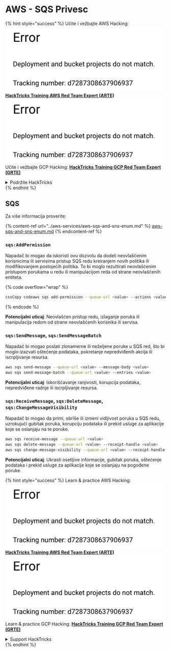 # AWS - SQS Privesc

{% hint style="success" %}
Učite i vežbajte AWS Hacking:<img src="../../../.gitbook/assets/image (1) (1).png" alt="" data-size="line">[**HackTricks Training AWS Red Team Expert (ARTE)**](https://training.hacktricks.xyz/courses/arte)<img src="../../../.gitbook/assets/image (1) (1).png" alt="" data-size="line">\
Učite i vežbajte GCP Hacking: <img src="../../../.gitbook/assets/image (2).png" alt="" data-size="line">[**HackTricks Training GCP Red Team Expert (GRTE)**<img src="../../../.gitbook/assets/image (2).png" alt="" data-size="line">](https://training.hacktricks.xyz/courses/grte)

<details>

<summary>Podržite HackTricks</summary>

* Proverite [**planove pretplate**](https://github.com/sponsors/carlospolop)!
* **Pridružite se** 💬 [**Discord grupi**](https://discord.gg/hRep4RUj7f) ili [**telegram grupi**](https://t.me/peass) ili **pratite** nas na **Twitteru** 🐦 [**@hacktricks\_live**](https://twitter.com/hacktricks\_live)**.**
* **Podelite hakerske trikove slanjem PR-ova na** [**HackTricks**](https://github.com/carlospolop/hacktricks) i [**HackTricks Cloud**](https://github.com/carlospolop/hacktricks-cloud) github repozitorijume.

</details>
{% endhint %}

## SQS

Za više informacija proverite:

{% content-ref url="../aws-services/aws-sqs-and-sns-enum.md" %}
[aws-sqs-and-sns-enum.md](../aws-services/aws-sqs-and-sns-enum.md)
{% endcontent-ref %}

### `sqs:AddPermission`

Napadač bi mogao da iskoristi ovu dozvolu da dodeli neovlašćenim korisnicima ili servisima pristup SQS redu kreiranjem novih politika ili modifikovanjem postojećih politika. To bi moglo rezultirati neovlašćenim pristupom porukama u redu ili manipulacijom reda od strane neovlašćenih entiteta.

{% code overflow="wrap" %}
```bash
cssCopy codeaws sqs add-permission --queue-url <value> --actions <value> --aws-account-ids <value> --label <value>
```
{% endcode %}

**Potencijalni uticaj**: Neovlašćen pristup redu, izlaganje poruka ili manipulacija redom od strane neovlašćenih korisnika ili servisa.

### `sqs:SendMessage`, `sqs:SendMessageBatch`

Napadač bi mogao poslati zlonamerne ili neželjene poruke u SQS red, što bi moglo izazvati oštećenje podataka, pokretanje nepredviđenih akcija ili iscrpljivanje resursa.
```bash
aws sqs send-message --queue-url <value> --message-body <value>
aws sqs send-message-batch --queue-url <value> --entries <value>
```
**Potencijalni uticaj**: Iskorišćavanje ranjivosti, korupcija podataka, nepredviđene radnje ili iscrpljivanje resursa.

### `sqs:ReceiveMessage`, `sqs:DeleteMessage`, `sqs:ChangeMessageVisibility`

Napadač bi mogao da primi, obriše ili izmeni vidljivost poruka u SQS redu, uzrokujući gubitak poruka, korupciju podataka ili prekid usluge za aplikacije koje se oslanjaju na te poruke.
```bash
aws sqs receive-message --queue-url <value>
aws sqs delete-message --queue-url <value> --receipt-handle <value>
aws sqs change-message-visibility --queue-url <value> --receipt-handle <value> --visibility-timeout <value>
```
**Potencijalni uticaj**: Ukrasti osetljive informacije, gubitak poruka, oštećenje podataka i prekid usluge za aplikacije koje se oslanjaju na pogođene poruke.

{% hint style="success" %}
Learn & practice AWS Hacking:<img src="../../../.gitbook/assets/image (1) (1).png" alt="" data-size="line">[**HackTricks Training AWS Red Team Expert (ARTE)**](https://training.hacktricks.xyz/courses/arte)<img src="../../../.gitbook/assets/image (1) (1).png" alt="" data-size="line">\
Learn & practice GCP Hacking: <img src="../../../.gitbook/assets/image (2).png" alt="" data-size="line">[**HackTricks Training GCP Red Team Expert (GRTE)**<img src="../../../.gitbook/assets/image (2).png" alt="" data-size="line">](https://training.hacktricks.xyz/courses/grte)

<details>

<summary>Support HackTricks</summary>

* Check the [**subscription plans**](https://github.com/sponsors/carlospolop)!
* **Join the** 💬 [**Discord group**](https://discord.gg/hRep4RUj7f) or the [**telegram group**](https://t.me/peass) or **follow** us on **Twitter** 🐦 [**@hacktricks\_live**](https://twitter.com/hacktricks\_live)**.**
* **Share hacking tricks by submitting PRs to the** [**HackTricks**](https://github.com/carlospolop/hacktricks) and [**HackTricks Cloud**](https://github.com/carlospolop/hacktricks-cloud) github repos.

</details>
{% endhint %}
